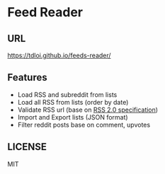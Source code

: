 # Feed Reader

## URL
https://tdloi.github.io/feeds-reader/

## Features
+ Load RSS and subreddit from lists
+ Load all RSS from lists (order by date)
+ Validate RSS url (base on [RSS 2.0 specification](https://validator.w3.org/feed/docs/rss2.html))
+ Import and Export lists (JSON format)
+ Filter reddit posts base on comment, upvotes

## LICENSE
MIT
